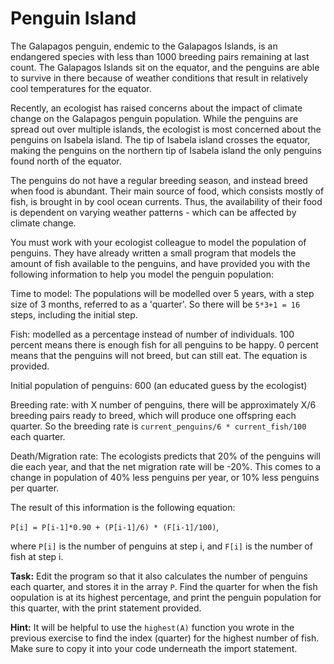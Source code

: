 # Penguin Island

The Galapagos penguin, endemic to the Galapagos Islands, is an endangered species with less than 1000 breeding pairs remaining at last count. The Galapagos Islands sit on the equator, and the penguins are able to survive in there because of weather conditions that result in relatively cool temperatures for the equator. 

Recently, an ecologist has raised concerns about the impact of climate change on the Galapagos penguin population. While the penguins are spread out over multiple islands, the ecologist is most concerned about the penguins on Isabela island. The tip of Isabela island crosses the equator, making the penguins on the northern tip of Isabela island the only penguins found north of the equator. 

The penguins do not have a regular breeding season, and instead breed when food is abundant. Their main source of food, which consists mostly of fish, is brought in by cool ocean currents. Thus, the availability of their food is dependent on varying weather patterns - which can be affected by climate change. 

You must work with your ecologist colleague to model the population of penguins. They have already written a small program that models the amount of fish available to the penguins, and have provided you with the following information to help you model the penguin population:

Time to model: The populations will be modelled over 5 years, with a step size of 3 months, referred to as a 'quarter'. So there will be `5*3+1 = 16` steps, including the initial step.

Fish: modelled as a percentage instead of number of individuals. 100 percent means there is enough fish for all penguins to be happy. 0 percent means that the penguins will not breed, but can still eat. The equation is provided.

Initial population of penguins: 600 (an educated guess by the ecologist)

Breeding rate: with X number of penguins, there will be approximately X/6 breeding pairs ready to breed, which will produce one offspring each quarter. So the breeding rate is `current_penguins/6 * current_fish/100` each quarter.

Death/Migration rate: The ecologists predicts that 20% of the penguins will die each year, and that the net migration rate will be -20%. This comes to a change in population of 40% less penguins per year, or 10% less penguins per quarter.

The result of this information is the following equation:

`P[i] = P[i-1]*0.90 + (P[i-1]/6) * (F[i-1]/100)`,

where `P[i]` is the number of penguins at step i, and `F[i]` is the number of fish at step i. 

**Task:** Edit the program so that it also calculates the number of penguins each quarter, and stores it in the array `P`. Find the quarter for when the fish oopulation is at its highest percentage, and print the penguin population for this quarter, with the print statement provided. 

**Hint:** It will be helpful to use the `highest(A)` function you wrote in the previous exercise to find the index (quarter) for the highest number of fish. Make sure to copy it into your code underneath the import statement.

